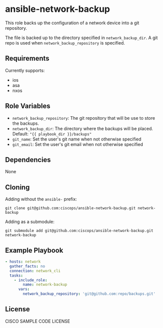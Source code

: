 # ansible-network-backup

This role backs up the configuration of a network device into a git repository.

The file is backed up to the directory specified in `network_backup_dir`.  A git repo is used when
`network_backup_repository` is specified.


## Requirements


Currently supports:
- ios
- asa
- nxos

## Role Variables


- `network_backup_repository`: The git repository that will be use to store the backups.
- `network_backup_dir`: The directory where the backups will be placed. Default: `"{{ playbook_dir }}/backups"`
- `git_name`: Set the user's git name when not otherwise specified
- `git_email`: Set the user's git email when not otherwise specified

## Dependencies

None

## Cloning

Adding without the `ansible-` prefix:

`git clone git@github.com:ciscops/ansible-network-backup.git network-backup`

Adding as a submodule:

`git submodule add git@github.com:ciscops/ansible-network-backup.git network-backup`

## Example Playbook


```yaml
- hosts: network
  gather_facts: no
  connection: network_cli
  tasks:
    - include_role:
        name: network-backup
      vars:
        network_backup_repository: 'git@github.com:repo/backups.git'
```

## License


CISCO SAMPLE CODE LICENSE
